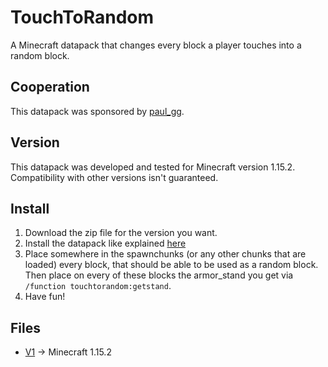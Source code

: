 # TouchToRandom

A Minecraft datapack that changes every block a player touches into a random block.

## Cooperation

This datapack was sponsored by [paul_gg](https://www.fiverr.com/paul_gg).

## Version

This datapack was developed and tested for Minecraft version 1.15.2. Compatibility with other versions isn't guaranteed.

## Install

1.  Download the zip file for the version you want.
2.  Install the datapack like explained [here](https://minecraft.gamepedia.com/Tutorials/Installing_a_data_pack)
3.  Place somewhere in the spawnchunks (or any other chunks that are loaded) every block, that should be able to be used as a random block. Then place on every of these blocks the armor_stand you get via `/function touchtorandom:getstand`.
4.  Have fun!

## Files

-   [V1](https://github.com/rafaelurben/mc-touchtorandom/releases/download/v1/touchtorandom-v1.zip) -> Minecraft 1.15.2
